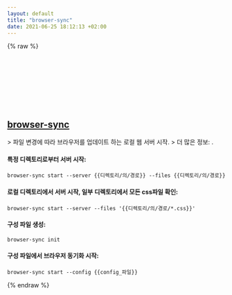 ```yaml
---
layout: default
title: "browser-sync"
date: 2021-06-25 18:12:13 +02:00
---
```

{% raw %}
<h2 id="browser-sync">
  <a href="/ko/common/browser-sync.html">browser-sync</a> <a href="#browser-sync"><svg class="icon">
    <use href="/assets/images/unicode_sprite.svg#link" />
  </svg></a>
</h2>
> 파일 변경에 따라 브라우저를 업데이트 하는 로컬 웹 서버 시작.
> 더 많은 정보: <https://browsersync.io/docs/command-line>.

#### 특정 디렉토리로부터 서버 시작:
```shell
browser-sync start --server {{디렉토리/의/경로}} --files {{디렉토리/의/경로}}
```
#### 로컬 디렉토리에서 서버 시작, 일부 디렉토리에서 모든 css파일 확인:
```shell
browser-sync start --server --files '{{디렉토리/의/경로/*.css}}'
```
#### 구성 파일 생성:
```shell
browser-sync init
```
#### 구성 파일에서 브라우저 동기화 시작:
```shell
browser-sync start --config {{config_파일}}
```
{% endraw %}